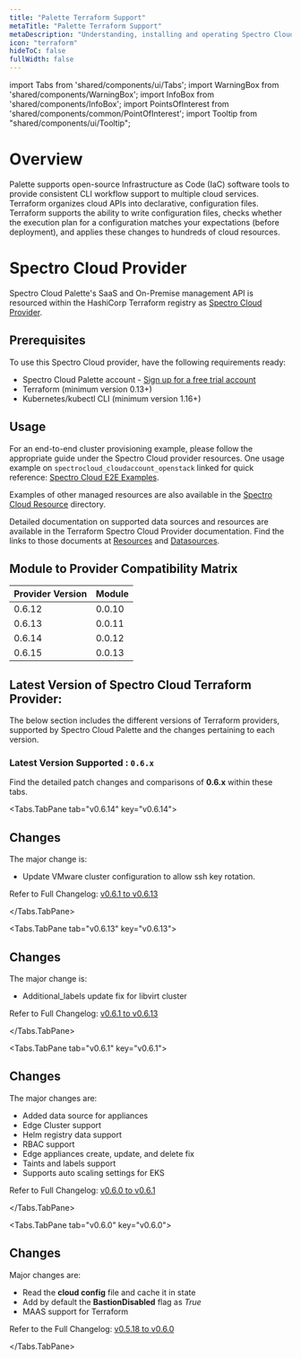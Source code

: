```yaml
---
title: "Palette Terraform Support"
metaTitle: "Palette Terraform Support"
metaDescription: "Understanding, installing and operating Spectro Cloud's Terraform Provider."
icon: "terraform"
hideToC: false
fullWidth: false
---
```


import Tabs from 'shared/components/ui/Tabs';
import WarningBox from 'shared/components/WarningBox';
import InfoBox from 'shared/components/InfoBox';
import PointsOfInterest from 'shared/components/common/PointOfInterest';
import Tooltip from "shared/components/ui/Tooltip";


# Overview

Palette supports open-source Infrastructure as Code (IaC) software tools to provide consistent CLI workflow support to multiple cloud services. Terraform organizes cloud APIs into declarative, configuration files. Terraform supports the ability to write configuration files, checks whether the execution plan for a configuration matches your expectations (before deployment), and applies these changes to hundreds of cloud resources. 

# Spectro Cloud Provider

Spectro Cloud Palette's SaaS and On-Premise management API is resourced within the HashiCorp Terraform registry as [Spectro Cloud Provider](https://registry.terraform.io/providers/spectrocloud/spectrocloud/latest/docs).

## Prerequisites
To use this Spectro Cloud provider, have the following requirements ready:
* Spectro Cloud Palette account - [Sign up for a free trial account](https://www.spectrocloud.com/free-trial)
* Terraform (minimum version 0.13+)
* Kubernetes/kubectl CLI (minimum version 1.16+)

## Usage

For an end-to-end cluster provisioning example, please follow the appropriate guide under the Spectro Cloud provider resources.
One usage example on `spectrocloud_cloudaccount_openstack` linked for quick reference: [Spectro Cloud E2E Examples](https://registry.terraform.io/providers/spectrocloud/spectrocloud/latest/docs/resources).

Examples of other managed resources are also available in the [Spectro Cloud Resource](https://registry.terraform.io/providers/spectrocloud/spectrocloud/latest/docs/resources/cloudaccount_openstack#:~:text=spectrocloud%20provider-,Resources,-spectrocloud_appliance) directory.

Detailed documentation on supported data sources and resources are available in the Terraform Spectro Cloud Provider documentation. Find the links to those documents at [Resources](/terraform/resources/#spectrocloudproviderresources) and [Datasources](/terraform/datasources/#spectrocloudproviderdatasource).

## Module to Provider Compatibility Matrix

|Provider Version| Module|
|------|-------|
|0.6.12| 0.0.10|
|0.6.13|0.0.11 |
|0.6.14|0.0.12 |
|0.6.15|0.0.13 |

## Latest Version of Spectro Cloud Terraform Provider:
The below section includes the different versions of Terraform providers, supported by Spectro Cloud Palette and the changes pertaining to each version.

### Latest Version Supported : `0.6.x`

Find the detailed patch changes and comparisons of **0.6.x** within these tabs.

<Tabs>

<Tabs.TabPane tab="v0.6.14" key="v0.6.14">

## Changes

The major change is:
* Update VMware cluster configuration to allow ssh key rotation. 

Refer to Full Changelog: [v0.6.1 to v0.6.13](https://registry.terraform.io/providers/spectrocloud/spectrocloud/0.6.14)

</Tabs.TabPane>

<Tabs.TabPane tab="v0.6.13" key="v0.6.13">

## Changes

The major change is:
* Additional_labels update fix for libvirt cluster

Refer to Full Changelog: [v0.6.1 to v0.6.13](https://registry.terraform.io/providers/spectrocloud/spectrocloud/0.6.13)

</Tabs.TabPane>

<Tabs.TabPane tab="v0.6.1" key="v0.6.1">

## Changes

The major changes are:
* Added data source for appliances 
* Edge Cluster support
* Helm registry data support
* RBAC support 
* Edge appliances create, update, and delete fix
* Taints and labels support
* Supports auto scaling settings for EKS


Refer to Full Changelog: [v0.6.0 to v0.6.1](https://registry.terraform.io/providers/spectrocloud/spectrocloud/0.6.1)


</Tabs.TabPane>
 

<Tabs.TabPane tab="v0.6.0" key="v0.6.0">

## Changes

Major changes are:

* Read the **cloud config** file and cache it in state
* Add by default the **BastionDisabled** flag as *True*
* MAAS support for Terraform

Refer to the Full Changelog: [v0.5.18 to v0.6.0](https://registry.terraform.io/providers/spectrocloud/spectrocloud/0.6.0)


</Tabs.TabPane>

</Tabs>




